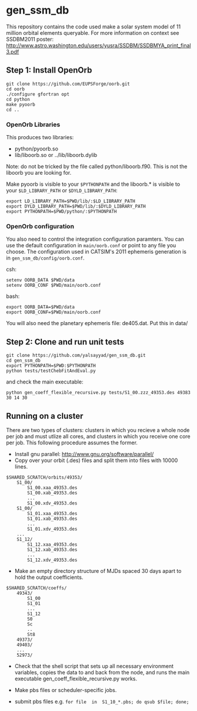 # gen_ssm_db

This repository contains the code used make a solar system model of 11 million orbital elements queryable. For more information on context see SSDBM2011 poster: http://www.astro.washington.edu/users/yusra/SSDBM/SSDBMYA_print_final3.pdf


## Step 1: Install OpenOrb

```
git clone https://github.com/EUPSForge/oorb.git
cd oorb
./configure gfortran opt
cd python
make pyoorb
cd ..
```

### OpenOrb Libraries

This produces two libraries:
 * python/pyoorb.so
 * lib/liboorb.so or ../lib/liboorb.dylib

Note: do not be tricked by the file called python/liboorb.f90. This is not the liboorb you are looking for.

Make pyoorb is visible to your `$PYTHONPATH` and the liboorb.* is visible to your `$LD_LIBRARY_PATH` or `$DYLD_LIBRARY_PATH`:
```
export LD_LIBRARY_PATH=$PWD/lib/:$LD_LIBRARY_PATH
export DYLD_LIBRARY_PATH=$PWD/lib/:$DYLD_LIBRARY_PATH
export PYTHONPATH=$PWD/python/:$PYTHONPATH
```

### OpenOrb configuration

You also need to control the integration configuration paramters. You can use the default configuration
in `main/oorb.conf` or point to any file you choose. The configuration used in CATSIM's 2011 ephemeris generation is in `gen_ssm_db/config/oorb.conf`.

csh:
```
setenv OORB_DATA $PWD/data
setenv OORB_CONF $PWD/main/oorb.conf
```
bash:
```
export OORB_DATA=$PWD/data
export OORB_CONF=$PWD/main/oorb.conf
```

You will also need the planetary ephemeris file: de405.dat.
Put this in data/

## Step 2: Clone and run unit tests
```
git clone https://github.com/yalsayyad/gen_ssm_db.git
cd gen_ssm_db
export PYTHONPATH=$PWD:$PYTHONPATH
python tests/testChebFitAndEval.py
```
and check the main executable:
```
python gen_coeff_flexible_recursive.py tests/S1_00.zzz_49353.des 49383 30 14 30
```

## Running on a cluster

There are two types of clusters: clusters in which you recieve a whole node per job and must utlize all cores, and clusters in which you receive one core per job. This following procedure assumes the former.

* Install gnu parallel: http://www.gnu.org/software/parallel/
* Copy over your orbit (.des) files and split them into files with 10000 lines.
```
$SHARED_SCRATCH/orbits/49353/
	S1_00/
		S1_00.xaa_49353.des
		S1_00.xab_49353.des
		...
		S1_00.xdv_49353.des
	S1_00/
		S1_01.xaa_49353.des
		S1_01.xab_49353.des
		...
		S1_01.xdv_49353.des	
	...
	S1_12/	
		S1_12.xaa_49353.des
		S1_12.xab_49353.des
		...
		S1_12.xdv_49353.des	
```

* Make an empty directory structure of MJDs spaced 30 days apart to hold the output coefficients.
```
$SHARED_SCRATCH/coeffs/
	49343/
		S1_00
		S1_01
		...
		S1_12
		S0
		Sc
		..
		St8
  	49373/
  	49403/
  	...
  	52973/
```

* Check that the shell script that sets up all necessary environment variables,  copies the data to and back from the node, and runs the main executable gen_coeff_flexible_recursive.py works. 

* Make pbs files or scheduler-specific jobs.

* submit pbs files e.g.
`for file  in  S1_10_*.pbs; do qsub $file; done;`

